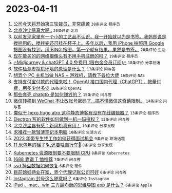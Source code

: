 # 2023-04-11

1. [公司今天将开始第三轮裁员，非常痛苦](https://www.v2ex.com/t/931451) `38条评论` `程序员`
1. [北京沙尘暴真大啊..](https://www.v2ex.com/t/931437) `20条评论` `北京`
1. [以前发现家里有一个小的工艺品不认识，我一开始就以为是书签。我妈却说是搅拌用的，搅拌完还可挂在杯子上。多年以后，我用 iPhone 拍照用 Google 搜图没有找到，用 BING 搜图，第一个就有结果。果然是书签。](https://www.v2ex.com/t/931425) `20条评论` `生活`
1. [现在能买的的网络摄像头有不用手机注册的吗？](https://www.v2ex.com/t/931429) `19条评论` `程序员`
1. [🔥Midjourney & chatGPT 4.0 免费用 (限白金会员订阅)🔥](https://www.v2ex.com/t/931414) `18条评论` `分享创造`
1. [软件检测虚拟机环境的原理是什么？](https://www.v2ex.com/t/931436) `17条评论` `问与答`
1. [想弄个 PC 主机当做 NAS + 游戏机，请教下各位大佬](https://www.v2ex.com/t/931447) `16条评论` `NAS`
1. [支持支付宝付款的代理来啦！ OpenAI 接口国内代理（ChatGPT），按量付费，用多少付多少](https://www.v2ex.com/t/931431) `16条评论` `OpenAI`
1. [那些套壳 chatgtp 是如何赚钱的？](https://www.v2ex.com/t/931421) `15条评论` `问与答`
1. [微信转移到 WeChat 不让改账号密码了...搞不懂微信这奇葩限制。](https://www.v2ex.com/t/931416) `14条评论` `问与答`
1. [类似于 hexo,hugo,atro 这种静态博客有没有在线编辑器？](https://www.v2ex.com/t/931430) `13条评论` `程序员`
1. [Electron 写的软件如何做到一机一码授权？](https://www.v2ex.com/t/931428) `13条评论` `问与答`
1. [北京沙尘暴有感：新风机真有用！](https://www.v2ex.com/t/931461) `10条评论` `分享发现`
1. [求推荐一款轻薄笔记本电脑](https://www.v2ex.com/t/931441) `10条评论` `生活方式`
1. [2023 年带专生找工作如何获得面试机会](https://www.v2ex.com/t/931443) `9条评论` `职场话题`
1. [11 米包年的梯子🪜,还要啥自行车🚴](https://www.v2ex.com/t/931444) `8条评论` `分享发现`
1. [Kubernetes 资源限制要不要限制 CPU](https://www.v2ex.com/t/931432) `8条评论` `Kubernetes`
1. [1688 靠谱 T 恤推荐](https://www.v2ex.com/t/931418) `7条评论` `问与答`
1. [ssd 掉盘数据如何恢复](https://www.v2ex.com/t/931445) `6条评论` `硬件`
1. [目前媳妇待业在家，弄个代理记账公司可好](https://www.v2ex.com/t/931442) `6条评论` `问与答`
1. [Instagram 封号这么随意吗？](https://www.v2ex.com/t/931434) `6条评论` `Instagram`
1. [iPad 、mac、win 三方最均衡的思维导图 app 是什么？](https://www.v2ex.com/t/931412) `6条评论` `Apple`
